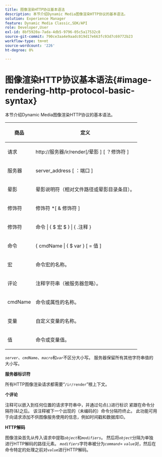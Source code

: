 ```yaml
---
title: 图像渲染HTTP协议基本语法
description: 本节介绍Dynamic Media图像渲染HTTP协议的基本语法。
solution: Experience Manager
feature: Dynamic Media Classic,SDK/API
role: Developer,User
exl-id: 8bf5920a-7ada-4db5-9796-05c5a17532c8
source-git-commit: 790ce3aa4e9aadc019d17e663fc93d7c69772b23
workflow-type: tm+mt
source-wordcount: '226'
ht-degree: 0%

---
```


# 图像渲染HTTP协议基本语法{#image-rendering-http-protocol-basic-syntax}

本节介绍Dynamic Media图像渲染HTTP协议的基本语法。

<table id="table_0A7D7207EE6D4B08B62BE8620EBE0B25"> 
 <thead> 
  <tr> 
   <th colname="col1" class="entry"> <p>商品 </p> </th> 
   <th colname="col2" class="entry"> <p>定义 </p> </th> 
  </tr> 
 </thead>
 <tbody> 
  <tr> 
   <td colname="col1"> <p><span class="varname">请求</span> </p> </td> 
   <td colname="col2"> <p>http://<span class="varname">服务器</span>/ir/render[/<span class="varname">晕影</span> ] [ ？<span class="varname">修饰符</span> ] </p> </td> 
  </tr> 
  <tr> 
   <td colname="col1"> <p><span class="varname">服务器</span> </p> </td> 
   <td colname="col2"> <p><span class="varname"> server_address</span> [ ：<span class="varname">端口</span> ] </p> </td> 
  </tr> 
  <tr> 
   <td colname="col1"> <p><span class="varname">晕影</span> </p> </td> 
   <td colname="col2"> <p>晕影说明符（相对文件路径或晕影目录条目）。 </p> </td> 
  </tr> 
  <tr> 
   <td colname="col1"> <p><span class="varname">修饰符</span> </p> </td> 
   <td colname="col2"> <p><span class="varname">修饰符</span> *[ &amp; <span class="varname">修饰符</span> ] </p> </td> 
  </tr> 
  <tr> 
   <td colname="col1"> <p><span class="varname">修饰符</span> </p> </td> 
   <td colname="col2"> <p><span class="varname">命令</span> | { $ <span class="varname">宏</span> $ } | { .<span class="varname">注释</span> } </p> </td> 
  </tr> 
  <tr> 
   <td colname="col1"> <p><span class="varname">命令</span> </p> </td> 
   <td colname="col2"> <p>&lbrace;<span class="varname"> cmdName</span> | { $<span class="varname"> var</span> } [ = <span class="varname">值</span> ] </p> </td> 
  </tr> 
  <tr> 
   <td colname="col1"> <p><span class="varname">宏</span> </p> </td> 
   <td colname="col2"> <p>命令宏的名称。 </p> </td> 
  </tr> 
  <tr> 
   <td colname="col1"> <p><span class="varname">评论</span> </p> </td> 
   <td colname="col2"> <p>注释字符串（被服务器忽略）。 </p> </td> 
  </tr> 
  <tr> 
   <td colname="col1"> <p><span class="varname"> cmdName </span> </p> </td> 
   <td colname="col2"> <p>命令或属性的名称。 </p> </td> 
  </tr> 
  <tr> 
   <td colname="col1"> <p><span class="varname">变量</span> </p> </td> 
   <td colname="col2"> <p>自定义变量的名称。 </p> </td> 
  </tr> 
  <tr> 
   <td colname="col1"> <p><span class="varname">值</span> </p> </td> 
   <td colname="col2"> <p>命令或变量值。 </p> </td> 
  </tr> 
 </tbody> 
</table>

*`server`*、*`cmdName`*、*`macro`*&#x200B;和&#x200B;*`var`*&#x200B;不区分大小写。 服务器保留所有其他字符串值的大小写。

**服务器标识符**

所有HTTP图像渲染请求都需要“`/ir/render`”根上下文。

**个评论**

注释可以嵌入到任何位置的请求字符串中，并通过句点(.)进行标识 紧跟在命令分隔符(&amp;)之后。 该注释被下一个出现的（未编码的）命令分隔符终止。 此功能可用于向请求添加不供图像服务使用的信息，例如时间戳和数据库ID。

**HTTP解码**

图像渲染首先从传入请求中提取&#x200B;*`object`*&#x200B;和&#x200B;*`modifiers`*。 然后将&#x200B;*`object`*&#x200B;分隔为单独进行HTTP解码的路径元素。 *`modifiers`*&#x200B;字符串被分为&#x200B;*`command`*= *`value`*&#x200B;对，然后在命令特定的处理之前对&#x200B;*`value`*&#x200B;进行HTTP解码。

